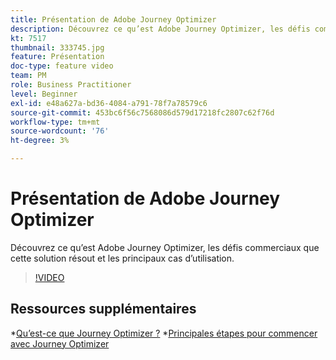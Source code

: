```yaml
---
title: Présentation de Adobe Journey Optimizer
description: Découvrez ce qu’est Adobe Journey Optimizer, les défis commerciaux que cette solution résout et les principaux cas d’utilisation.
kt: 7517
thumbnail: 333745.jpg
feature: Présentation
doc-type: feature video
team: PM
role: Business Practitioner
level: Beginner
exl-id: e48a627a-bd36-4084-a791-78f7a78579c6
source-git-commit: 453bc6f56c7568086d579d17218fc2807c62f76d
workflow-type: tm+mt
source-wordcount: '76'
ht-degree: 3%

---
```


# Présentation de Adobe Journey Optimizer

Découvrez ce qu’est Adobe Journey Optimizer, les défis commerciaux que cette solution résout et les principaux cas d’utilisation.

>[!VIDEO](https://video.tv.adobe.com/v/333745?quality=12)

## Ressources supplémentaires

*[Qu’est-ce que Journey Optimizer ?](https://experienceleague.adobe.com/docs/journey-optimizer/using/get-started/get-started.html)
*[Principales étapes pour commencer avec Journey Optimizer](https://experienceleague.adobe.com/docs/journey-optimizer/using/get-started/quick-start.html)
